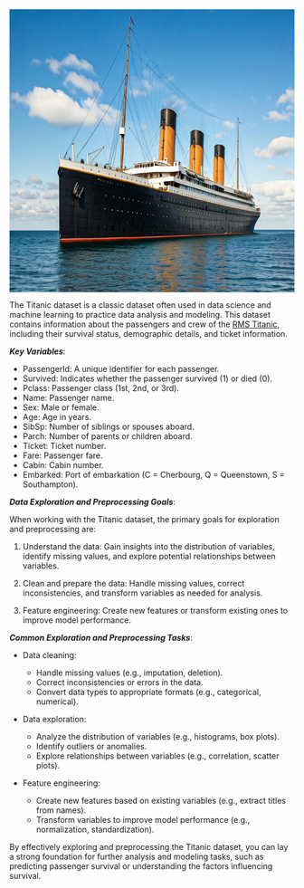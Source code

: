 <img src='Titanic_Generated.JPG' width="700" height="500" style="display: block; margin: 0 auto;">

The Titanic dataset is a classic dataset often used in data science and machine learning to practice data analysis and modeling. This dataset contains information about the passengers and crew of the [RMS Titanic](https://www.encyclopedia-titanica.org/titanic/), including their survival status, demographic details, and ticket information.

***Key Variables***:

- PassengerId: A unique identifier for each passenger.
- Survived: Indicates whether the passenger survived (1) or died (0).
- Pclass: Passenger class (1st, 2nd, or 3rd).
- Name: Passenger name.
- Sex: Male or female.
- Age: Age in years.
- SibSp: Number of siblings or spouses aboard.
- Parch: Number of parents or children aboard.   
- Ticket: Ticket number.
- Fare: Passenger fare.
- Cabin: Cabin number.
- Embarked: Port of embarkation (C = Cherbourg, Q = Queenstown, S = Southampton).   

***Data Exploration and Preprocessing Goals***:

When working with the Titanic dataset, the primary goals for exploration and preprocessing are:

1. Understand the data: Gain insights into the distribution of variables, identify missing values, and explore potential relationships between variables.

2. Clean and prepare the data: Handle missing values, correct inconsistencies, and transform variables as needed for analysis.

3. Feature engineering: Create new features or transform existing ones to improve model performance.


***Common Exploration and Preprocessing Tasks***:

- Data cleaning:
    - Handle missing values (e.g., imputation, deletion).
    - Correct inconsistencies or errors in the data.
    - Convert data types to appropriate formats (e.g., categorical, numerical).

- Data exploration:
    - Analyze the distribution of variables (e.g., histograms, box plots).
    - Identify outliers or anomalies.
    - Explore relationships between variables (e.g., correlation, scatter plots).

- Feature engineering:
    - Create new features based on existing variables (e.g., extract titles from names).
    - Transform variables to improve model performance (e.g., normalization, standardization).


By effectively exploring and preprocessing the Titanic dataset, you can lay a strong foundation for further analysis and modeling tasks, such as predicting passenger survival or understanding the factors influencing survival.
